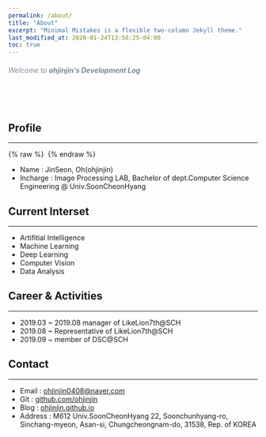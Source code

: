 ```yaml
---
permalink: /about/
title: "About"
excerpt: "Minimal Mistakes is a flexible two-column Jekyll theme."
last_modified_at: 2020-01-24T13:58:25-04:00
toc: true
---
```

###### <span style="color:lightslategray"> Welcome to **ohjinjin's Development Log** </span>
<br/><br/>

## Profile
---
{% raw %} <img src="https://ohjinjin.github.io/assets/images/ohjinjin.JPG" alt=""> {% endraw %}

* Name : JinSeon, Oh(ohjinjin)<br/>
* Incharge : Image Processing LAB, Bachelor of dept.Computer Science Engineering @ Univ.SoonCheonHyang<br/>

## Current Interset
---
* Artifitial Intelligence<br/>
* Machine Learning<br/>
* Deep Learning<br/>
* Computer Vision<br/>
* Data Analysis<br/>

## Career & Activities
---
* 2019.03 ~ 2019.08 manager of LikeLion7th@SCH<br/>
* 2019.08 ~         Representative of LikeLion7th@SCH<br/>
* 2019.09 ~         member of DSC@SCH<br/>

## Contact
---
* Email : ohjinjin0408@naver.com<br/>
* Git : [github.com/ohjinjin](github.com/ohjinjin)<br/>
* Blog : [ohjinjin.github.io](ohjinjin.github.io)<br/>
* Address : M612 Univ.SoonCheonHyang 22, Soonchunhyang-ro, Sinchang-myeon, Asan-si, Chungcheongnam-do, 31538, Rep. of KOREA<br/>